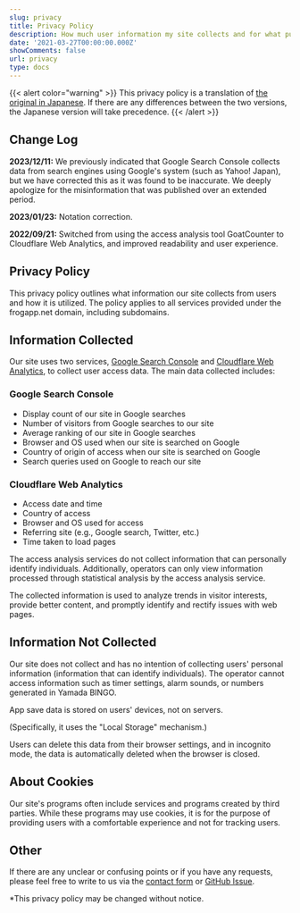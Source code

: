 ```yaml
---
slug: privacy
title: Privacy Policy
description: How much user information my site collects and for what purpose it is used
date: '2021-03-27T00:00:00.000Z'
showComments: false
url: privacy
type: docs
---
```


{{\< alert color="warning" >}}
This privacy policy is a translation of [the original in Japanese](https://frogapp.net/privacy/). If there are any differences between the two versions, the Japanese version will take precedence.
{{\< /alert >}}

## Change Log

**2023/12/11:** We previously indicated that Google Search Console collects data from search engines using Google's system (such as Yahoo! Japan), but we have corrected this as it was found to be inaccurate. We deeply apologize for the misinformation that was published over an extended period.

**2023/01/23:** Notation correction.

**2022/09/21:** Switched from using the access analysis tool GoatCounter to Cloudflare Web Analytics, and improved readability and user experience.

## Privacy Policy

This privacy policy outlines what information our site collects from users and how it is utilized. The policy applies to all services provided under the frogapp.net domain, including subdomains.

## Information Collected

Our site uses two services, [Google Search Console](https://search.google.com/search-console/) and [Cloudflare Web Analytics](https://www.cloudflare.com/web-analytics/), to collect user access data. The main data collected includes:

### Google Search Console

* Display count of our site in Google searches
* Number of visitors from Google searches to our site
* Average ranking of our site in Google searches
* Browser and OS used when our site is searched on Google
* Country of origin of access when our site is searched on Google
* Search queries used on Google to reach our site

### Cloudflare Web Analytics

* Access date and time
* Country of access
* Browser and OS used for access
* Referring site (e.g., Google search, Twitter, etc.)
* Time taken to load pages

The access analysis services do not collect information that can personally identify individuals. Additionally, operators can only view information processed through statistical analysis by the access analysis service.

The collected information is used to analyze trends in visitor interests, provide better content, and promptly identify and rectify issues with web pages.

## Information Not Collected

Our site does not collect and has no intention of collecting users' personal information (information that can identify individuals). The operator cannot access information such as timer settings, alarm sounds, or numbers generated in Yamada BINGO.

App save data is stored on users' devices, not on servers.

(Specifically, it uses the "Local Storage" mechanism.)

Users can delete this data from their browser settings, and in incognito mode, the data is automatically deleted when the browser is closed.

## About Cookies

Our site's programs often include services and programs created by third parties. While these programs may use cookies, it is for the purpose of providing users with a comfortable experience and not for tracking users.

## Other

If there are any unclear or confusing points or if you have any requests, please feel free to write to us via the [contact form](/en/contact) or [GitHub Issue](https://github.com/r-40021/new-portfolio-and-blog/issues).

\*This privacy policy may be changed without notice.
